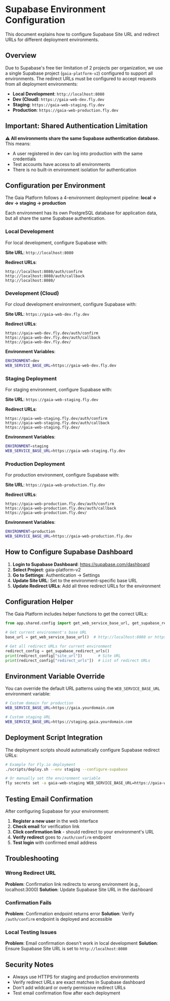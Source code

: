 # Supabase Environment Configuration

This document explains how to configure Supabase Site URL and redirect URLs for different deployment environments.

## Overview

Due to Supabase's free tier limitation of 2 projects per organization, we use a single Supabase project (`gaia-platform-v2`) configured to support all environments. The redirect URLs must be configured to accept requests from all deployment environments:

- **Local Development**: `http://localhost:8080`
- **Dev (Cloud)**: `https://gaia-web-dev.fly.dev`
- **Staging**: `https://gaia-web-staging.fly.dev` 
- **Production**: `https://gaia-web-production.fly.dev`

## Important: Shared Authentication Limitation

**⚠️ All environments share the same Supabase authentication database.** This means:
- A user registered in dev can log into production with the same credentials
- Test accounts have access to all environments
- There is no built-in environment isolation for authentication

## Configuration per Environment

The Gaia Platform follows a 4-environment deployment pipeline: **local → dev → staging → production**

Each environment has its own PostgreSQL database for application data, but all share the same Supabase authentication.

### Local Development

For local development, configure Supabase with:

**Site URL**: `http://localhost:8080`

**Redirect URLs**:
```
http://localhost:8080/auth/confirm
http://localhost:8080/auth/callback
http://localhost:8080/
```

### Development (Cloud)

For cloud development environment, configure Supabase with:

**Site URL**: `https://gaia-web-dev.fly.dev`

**Redirect URLs**:
```
https://gaia-web-dev.fly.dev/auth/confirm
https://gaia-web-dev.fly.dev/auth/callback
https://gaia-web-dev.fly.dev/
```

**Environment Variables**:
```bash
ENVIRONMENT=dev
WEB_SERVICE_BASE_URL=https://gaia-web-dev.fly.dev
```

### Staging Deployment

For staging environment, configure Supabase with:

**Site URL**: `https://gaia-web-staging.fly.dev`

**Redirect URLs**:
```
https://gaia-web-staging.fly.dev/auth/confirm
https://gaia-web-staging.fly.dev/auth/callback
https://gaia-web-staging.fly.dev/
```

**Environment Variables**:
```bash
ENVIRONMENT=staging
WEB_SERVICE_BASE_URL=https://gaia-web-staging.fly.dev
```

### Production Deployment

For production environment, configure Supabase with:

**Site URL**: `https://gaia-web-production.fly.dev`

**Redirect URLs**:
```
https://gaia-web-production.fly.dev/auth/confirm
https://gaia-web-production.fly.dev/auth/callback
https://gaia-web-production.fly.dev/
```

**Environment Variables**:
```bash
ENVIRONMENT=production
WEB_SERVICE_BASE_URL=https://gaia-web-production.fly.dev
```

## How to Configure Supabase Dashboard

1. **Login to Supabase Dashboard**: https://supabase.com/dashboard
2. **Select Project**: gaia-platform-v2
3. **Go to Settings**: Authentication → Settings
4. **Update Site URL**: Set to the environment-specific base URL
5. **Update Redirect URLs**: Add all three redirect URLs for the environment

## Configuration Helper

The Gaia Platform includes helper functions to get the correct URLs:

```python
from app.shared.config import get_web_service_base_url, get_supabase_redirect_urls

# Get current environment's base URL
base_url = get_web_service_base_url()  # http://localhost:8080 or https://...

# Get all redirect URLs for current environment
redirect_config = get_supabase_redirect_urls()
print(redirect_config["site_url"])       # Site URL
print(redirect_config["redirect_urls"])  # List of redirect URLs
```

## Environment Variable Override

You can override the default URL patterns using the `WEB_SERVICE_BASE_URL` environment variable:

```bash
# Custom domain for production
WEB_SERVICE_BASE_URL=https://gaia.yourdomain.com

# Custom staging URL
WEB_SERVICE_BASE_URL=https://staging.gaia.yourdomain.com
```

## Deployment Script Integration

The deployment scripts should automatically configure Supabase redirect URLs:

```bash
# Example for Fly.io deployment
./scripts/deploy.sh --env staging --configure-supabase

# Or manually set the environment variable
fly secrets set -a gaia-web-staging WEB_SERVICE_BASE_URL=https://gaia-web-staging.fly.dev
```

## Testing Email Confirmation

After configuring Supabase for your environment:

1. **Register a new user** in the web interface
2. **Check email** for verification link
3. **Click confirmation link** - should redirect to your environment's URL
4. **Verify redirect** goes to `/auth/confirm` endpoint
5. **Test login** with confirmed email address

## Troubleshooting

### Wrong Redirect URL
**Problem**: Confirmation link redirects to wrong environment (e.g., localhost:3000)
**Solution**: Update Supabase Site URL in the dashboard

### Confirmation Fails
**Problem**: Confirmation endpoint returns error
**Solution**: Verify `/auth/confirm` endpoint is deployed and accessible

### Local Testing Issues
**Problem**: Email confirmation doesn't work in local development
**Solution**: Ensure Supabase Site URL is set to `http://localhost:8080`

## Security Notes

- Always use HTTPS for staging and production environments
- Verify redirect URLs are exact matches in Supabase dashboard
- Don't add wildcard or overly permissive redirect URLs
- Test email confirmation flow after each deployment